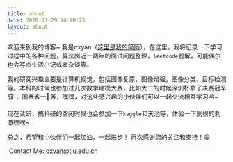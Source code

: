 ```yaml
---
title: about
date: 2020-11-29 14:40:25
layout: about
---
```


   欢迎来到我的博客~ 我是qxyan（[这里是我的简历](Qixin_Yan_CV.pdf)），在这里，我将记录一下学习过程中的各种问题，算法岗近一两年的面试问题整理，`leetcode`题解，可能偶尔也会写点生活小记或者杂谈等。

   我的研究兴趣主要是计算机视觉，包括图像复原，图像增强，图像分类，目标检测等。本科的时候也参加过几次数学建模大赛，比如大二的时候深圳杯拿了决赛冠军🏆 ，国赛省一🥇等，嘿嘿，对这些感兴趣的小伙伴们可以一起交流相互学习哈~

   现在读研，搞科研的空闲时候也会参加一下`kaggle`和天池等，体验一下刷榜的刺激嘿嘿~

   总之，希望和小伙伴们一起加油，一起进步！ 再次感谢您的关注和支持！😄

​	Contact Me: qxyan@tju.edu.cn 

